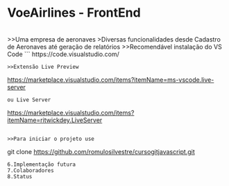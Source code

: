 <h1>VoeAirlines - FrontEnd</h1><br>
>>Uma empresa de aeronaves
>Diversas funcionalidades desde Cadastro de Aeronaves até geração de relatórios
>>Recomendável instalação do VS Code
```
https://code.visualstudio.com/

```
>>Extensão Live Preview
```
https://marketplace.visualstudio.com/items?itemName=ms-vscode.live-server
```
ou Live Server
```
https://marketplace.visualstudio.com/items?itemName=ritwickdey.LiveServer
```

>>Para iniciar o projeto use
```
git clone https://github.com/romulosilvestre/cursogitjavascript.git
```
6.Implementação futura
7.Colaboradores
8.Status